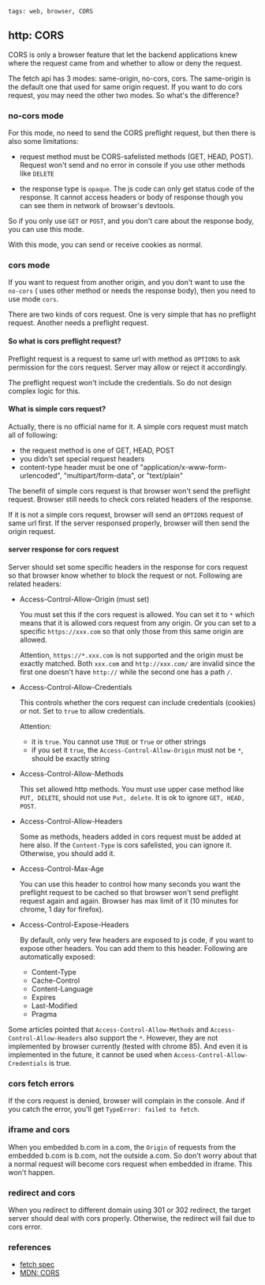 ```metadata
tags: web, browser, CORS
```

## http: CORS

CORS is only a browser feature that let the backend applications knew where the request
 came from and whether to allow or deny the request.

The fetch api has 3 modes: same-origin, no-cors, cors. The same-origin is the default
 one that used for same origin request. If you want to do cors request, you may need the
 other two modes. So what's the difference?

### no-cors mode
For this mode, no need to send the CORS preflight request, but then there is also some
 limitations:

- request method must be CORS-safelisted methods (GET, HEAD, POST). Request won't send
 and no error in console if you use other methods like `DELETE`

- the response type is `opaque`. The js code can only get status code of the response.
 It cannot access headers or body of response though you can see them in network of
 browser's devtools.

So if you only use `GET` or `POST`, and you don't care about the response body, you can
 use this mode.

With this mode, you can send or receive cookies as normal.


### cors mode
If you want to request from another origin, and you don't want to use the `no-cors` (
 uses other method or needs the response body), then you need to use mode `cors`.

There are two kinds of cors request. One is very simple that has no preflight request.
Another needs a preflight request.

#### So what is cors preflight request?
Preflight request is a request to same url with method as `OPTIONS` to ask permission
 for the cors request. Server may allow or reject it accordingly.

The preflight request won't include the credentials. So do not design complex logic for
 this.

#### What is simple cors request?
Actually, there is no official name for it. A simple cors request must match all of following:

- the request method is one of GET, HEAD, POST
- you didn't set special request headers
- content-type header must be one of "application/x-www-form-urlencoded", "multipart/form-data", or "text/plain"

The benefit of simple cors request is that browser won't send the preflight request. Browser
 still needs to check cors related headers of the response.

If it is not a simple cors request, browser will send an `OPTIONS` request of same url first.
If the server responsed properly, browser will then send the origin request.

#### server response for cors request

Server should set some specific headers in the response for cors request so that browser
 know whether to block the request or not. Following are related headers:

- Access-Control-Allow-Origin (must set)

    You must set this if the cors request is allowed. You can set it to `*` which means that
     it is allowed cors request from any origin. Or you can set to a specific `https://xxx.com`
     so that only those from this same origin are allowed.

    Attention, `https://*.xxx.com` is not supported and the origin must be exactly matched.
    Both `xxx.com` and `http://xxx.com/` are invalid since the first one doesn't have `http://`
     while the second one has a path `/`.

- Access-Control-Allow-Credentials

    This controls whether the cors request can include credentials (cookies) or not. Set to
    `true` to allow credentials.

    Attention:

    - it is `true`. You cannot use `TRUE` or `True` or other strings
    - if you set it `true`, the `Access-Control-Allow-Origin` must not be `*`, should be exactly string

- Access-Control-Allow-Methods

    This set allowed http methods. You must use upper case method like `PUT, DELETE`, should
    not use `Put, delete`. It is ok to ignore `GET, HEAD, POST`.

- Access-Control-Allow-Headers

    Some as methods, headers added in cors request must be added at here also. If the `Content-Type`
    is cors safelisted, you can ignore it. Otherwise, you should add it.

- Access-Control-Max-Age

    You can use this header to control how many seconds you want the preflight request
    to be cached so that browser won't send preflight request again and again. Browser
    has max limit of it (10 minutes for chrome, 1 day for firefox).

- Access-Control-Expose-Headers

    By default, only very few headers are exposed to js code, if you want to expose
    other headers. You can add them to this header. Following are automatically exposed:

    - Content-Type
    - Cache-Control
    - Content-Language
    - Expires
    - Last-Modified
    - Pragma

Some articles pointed that `Access-Control-Allow-Methods` and `Access-Control-Allow-Headers` also
 support the `*`. However, they are not implemented by browser currently (tested with chrome 85).
And even it is implemented in the future, it cannot be used when `Access-Control-Allow-Credentials`
 is true.

### cors fetch errors

If the cors request is denied, browser will complain in the console. And if you catch
 the error, you'll get `TypeError: failed to fetch`.


### iframe and cors

When you embedded b.com in a.com, the `Origin` of requests from the embedded b.com is
 b.com, not the outside a.com. So don't worry about that a normal request will become
 cors request when embedded in iframe. This won't happen.

### redirect and cors
When you redirect to different domain using 301 or 302 redirect, the target server should
 deal with cors properly. Otherwise, the redirect will fail due to cors error.

### references
- [fetch spec](https://fetch.spec.whatwg.org/)
- [MDN: CORS](https://developer.mozilla.org/en-US/docs/Web/HTTP/CORS)
